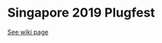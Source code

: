 # Singapore 2019 Plugfest
[See wiki page](https://www.w3.org/WoT/IG/wiki/F2F_meeting,_13-17_November_2019,_Singapore)
